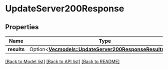 # UpdateServer200Response

## Properties

Name | Type | Description | Notes
------------ | ------------- | ------------- | -------------
**results** | Option<[**Vec<models::UpdateServer200ResponseResultsInner>**](updateServer_200_response_results_inner.md)> |  | [optional]

[[Back to Model list]](../README.md#documentation-for-models) [[Back to API list]](../README.md#documentation-for-api-endpoints) [[Back to README]](../README.md)


